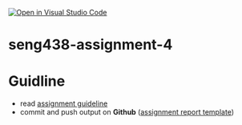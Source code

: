 [![Open in Visual Studio Code](https://classroom.github.com/assets/open-in-vscode-c66648af7eb3fe8bc4f294546bfd86ef473780cde1dea487d3c4ff354943c9ae.svg)](https://classroom.github.com/online_ide?assignment_repo_id=10469470&assignment_repo_type=AssignmentRepo)
# seng438-assignment-4

# Guidline

- read [assignment guideline](seng438-a4.md)
- commit and push output on **Github** ([assignment report template](./seng438-a4-team_number.md))
